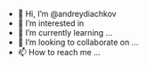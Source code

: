 - 👋 Hi, I’m @andreydiachkov
- 👀 I’m interested in  
- 🌱 I’m currently learning ...
- 💞️ I’m looking to collaborate on ...
- 📫 How to reach me ...

<!---
andreydiachkov/andreydiachkov is a ✨ special ✨ repository because its `README.md` (this file) appears on your GitHub profile.
You can click the Preview link to take a look at your changes.
--->
